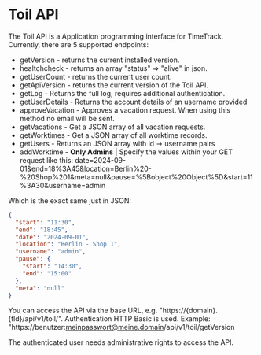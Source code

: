 # Toil API

The Toil API is a Application programming interface for TimeTrack.
Currently, there are 5 supported endpoints:

* getVersion - returns the current installed version.
* healtchcheck - returns an array "status" => "alive" in json.
* getUserCount - returns the current user count.
* getApiVersion - returns the current version of the Toil API.
* getLog - Returns the full log, requires additional authentication.
* getUserDetails - Returns the account details of an username provided
* approveVacation - Approves a vacation request. When using this method no email will be sent.
* getVacations - Get a JSON array of all vacation requests.
* getWorktimes - Get a JSON array of all worktime records.
* getUsers - Returns an JSON array with id -> username pairs
* addWorktime - **Only Admins** | Specify the values within your GET request like this:
  date=2024-09-01&end=18%3A45&location=Berlin%20-%20Shop%201&meta=null&pause=%5Bobject%20Object%5D&start=11%3A30&username=admin

Which is the exact same just in JSON:

```json
{
  "start": "11:30",
  "end": "18:45",
  "date": "2024-09-01",
  "location": "Berlin - Shop 1",
  "username": "admin",
  "pause": {
    "start": "14:30",
    "end": "15:00"
  },
  "meta": "null"
}

```

You can access the API via the base URL, e.g. "https://{domain}.{tld}/api/v1/toil/". Authentication HTTP Basic is used.
Example: "https://benutzer:meinpasswort@meine.domain/api/v1/toil/getVersion

The authenticated user needs administrative rights to access the API.
